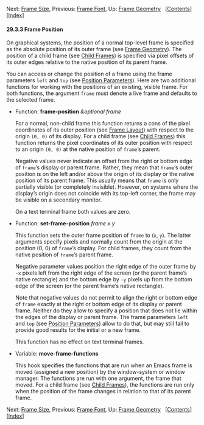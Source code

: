 

Next: [Frame Size](Frame-Size.html), Previous: [Frame Font](Frame-Font.html), Up: [Frame Geometry](Frame-Geometry.html)   \[[Contents](index.html#SEC_Contents "Table of contents")]\[[Index](Index.html "Index")]

#### 29.3.3 Frame Position

On graphical systems, the position of a normal top-level frame is specified as the absolute position of its outer frame (see [Frame Geometry](Frame-Geometry.html)). The position of a child frame (see [Child Frames](Child-Frames.html)) is specified via pixel offsets of its outer edges relative to the native position of its parent frame.

You can access or change the position of a frame using the frame parameters `left` and `top` (see [Position Parameters](Position-Parameters.html)). Here are two additional functions for working with the positions of an existing, visible frame. For both functions, the argument `frame` must denote a live frame and defaults to the selected frame.

*   Function: **frame-position** *\&optional frame*

    For a normal, non-child frame this function returns a cons of the pixel coordinates of its outer position (see [Frame Layout](Frame-Layout.html)) with respect to the origin `(0, 0)` of its display. For a child frame (see [Child Frames](Child-Frames.html)) this function returns the pixel coordinates of its outer position with respect to an origin `(0, 0)` at the native position of `frame`’s parent.

    Negative values never indicate an offset from the right or bottom edge of `frame`’s display or parent frame. Rather, they mean that `frame`’s outer position is on the left and/or above the origin of its display or the native position of its parent frame. This usually means that `frame` is only partially visible (or completely invisible). However, on systems where the display’s origin does not coincide with its top-left corner, the frame may be visible on a secondary monitor.

    On a text terminal frame both values are zero.

<!---->

*   Function: **set-frame-position** *frame x y*

    This function sets the outer frame position of `frame` to (`x`, `y`). The latter arguments specify pixels and normally count from the origin at the position (0, 0) of `frame`’s display. For child frames, they count from the native position of `frame`’s parent frame.

    Negative parameter values position the right edge of the outer frame by `-x` pixels left from the right edge of the screen (or the parent frame’s native rectangle) and the bottom edge by `-y` pixels up from the bottom edge of the screen (or the parent frame’s native rectangle).

    Note that negative values do not permit to align the right or bottom edge of `frame` exactly at the right or bottom edge of its display or parent frame. Neither do they allow to specify a position that does not lie within the edges of the display or parent frame. The frame parameters `left` and `top` (see [Position Parameters](Position-Parameters.html)) allow to do that, but may still fail to provide good results for the initial or a new frame.

    This function has no effect on text terminal frames.

<!---->

*   Variable: **move-frame-functions**

    This hook specifies the functions that are run when an Emacs frame is moved (assigned a new position) by the window-system or window manager. The functions are run with one argument, the frame that moved. For a child frame (see [Child Frames](Child-Frames.html)), the functions are run only when the position of the frame changes in relation to that of its parent frame.

Next: [Frame Size](Frame-Size.html), Previous: [Frame Font](Frame-Font.html), Up: [Frame Geometry](Frame-Geometry.html)   \[[Contents](index.html#SEC_Contents "Table of contents")]\[[Index](Index.html "Index")]
